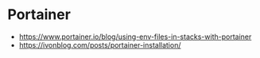 # Portainer

- https://www.portainer.io/blog/using-env-files-in-stacks-with-portainer
- https://ivonblog.com/posts/portainer-installation/